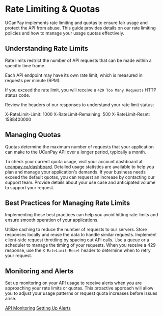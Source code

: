# Rate Limiting &amp; Quotas

UCanPay implements rate limiting and quotas to ensure fair usage and protect the API from abuse. This guide provides details on our rate limiting policies and how to manage your usage quotas effectively.

## Understanding Rate Limits

Rate limits restrict the number of API requests that can be made within a specific time frame.

<procedure title="Understanding Rate Limits" id="understanding-rate-limits-procedure">
    <step>
        <p>Each API endpoint may have its own rate limit, which is measured in requests per minute (RPM).</p>
    </step>
    <step>
        <p>If you exceed the rate limit, you will receive a <code>429 Too Many Requests</code> HTTP status code.</p>
    </step>
    <step>
        <p>Review the headers of our responses to understand your rate limit status:</p>
        <code-block lang="http">
X-RateLimit-Limit: 1000
X-RateLimit-Remaining: 500
X-RateLimit-Reset: 1588400000
        </code-block>
    </step>
</procedure>

## Managing Quotas

Quotas determine the maximum number of requests that your application can make to the UCanPay API over a longer period, typically a month.

<collapsible>
    <title>Check Your Current Quota Usage</title>
    <content>
To check your current quota usage, visit your account dashboard at <a href="https://ucanpay.ca/dashboard">ucanpay.ca/dashboard</a>. Detailed usage statistics are available to help you plan and manage your application's demands.
    </content>
</collapsible>

<collapsible>
    <title>Requesting Quota Increases</title>
    <content>
If your business needs exceed the default quotas, you can request an increase by contacting our support team. Provide details about your use case and anticipated volume to support your request.
    </content>
</collapsible>

## Best Practices for Managing Rate Limits

Implementing these best practices can help you avoid hitting rate limits and ensure smooth operation of your applications.

<tabs>
    <tab title="Caching">
        <code-block lang="plain text">
Utilize caching to reduce the number of requests to our servers. Store responses locally and reuse the data to handle similar requests.
        </code-block>
    </tab>
    <tab title="Throttling">
        <code-block lang="plain text">
Implement client-side request throttling by spacing out API calls. Use a queue or a scheduler to manage the timing of your requests.
        </code-block>
    </tab>
    <tab title="Handling 429 Responses">
        <code-block lang="plain text">
When you receive a 429 response, use the <code>X-RateLimit-Reset</code> header to determine when to retry your request.
        </code-block>
    </tab>
</tabs>

## Monitoring and Alerts

Set up monitoring on your API usage to receive alerts when you are approaching your rate limits or quotas. This proactive approach will allow you to adjust your usage patterns or request quota increases before issues arise.

<seealso>
    <category ref="wrs">
        <a href="https://ucanpay.ca/docs/api-monitoring">API Monitoring</a>
        <a href="https://ucanpay.ca/docs/alerts-setup">Setting Up Alerts</a>
    </category>
</seealso>
